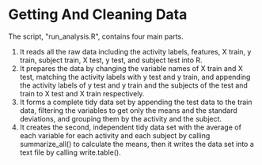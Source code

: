 # Getting And Cleaning Data
The script, "run_analysis.R", contains four main parts. 
1. It reads all the raw data including the activity labels, features, X train, y train, subject train, X test, y test, and subject test into R.
2. It prepares the data by changing the variable names of X train and X test, matching the activity labels with y test and y train, and appending the activity labels of y test and y train and the subjects of the test and train to X test and X train respectively.
3. It forms a complete tidy data set by appending the test data to the train data, filtering the variables to get only the means and the standard deviations, and grouping them by the activity and the subject.
4. It creates the second, independent tidy data set with the average of each variable for each activity and each subject by calling summarize_all() to calculate the means, then it writes the data set into a text file by calling write.table().
